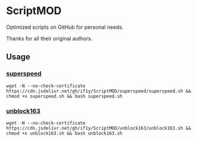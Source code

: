 # ScriptMOD

Optimized scripts on GitHub for personal needs.

Thanks for all their original authors.


## Usage

### [superspeed](https://github.com/ernisn/superspeed/blob/master/superspeed.sh)

```
wget -N --no-check-certificate https://cdn.jsdelivr.net/gh/if1y/ScriptMOD/superspeed/superspeed.sh && chmod +x superspeed.sh && bash superspeed.sh
```

### [unblock163](https://github.com/XIU2/Shell/blob/master/unblock163.sh)

```
wget -N --no-check-certificate https://cdn.jsdelivr.net/gh/if1y/ScriptMOD/unblock163/unblock163.sh && chmod +x unblock163.sh && bash unblock163.sh
```
